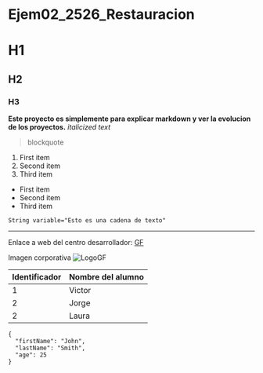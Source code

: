 # Ejem02_2526_Restauracion
# H1
## H2
### H3
**Este proyecto es simplemente para explicar markdown y ver la evolucion de los proyectos.**
*italicized text*
> blockquote

1. First item
2. Second item
3. Third item
   
- First item
- Second item
- Third item

`String variable="Esto es una cadena de texto"`

---

Enlace a web del centro desarrollador:  [GF](https://www.gregoriofer.com)

Imagen corporativa  ![LogoGF](https://gregoriofer.com/logo.jpg)

| Identificador | Nombre del alumno |
| ----------- | ----------- |
| 1 | Victor |
| 2| Jorge |
| 2| Laura |

```
{
  "firstName": "John",
  "lastName": "Smith",
  "age": 25
}
```

[^1]: Este es el pie de página
